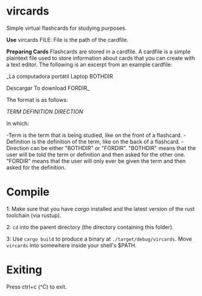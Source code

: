 # vircards
Simple virtual flashcards for studying purposes.

**Use**
vircards FILE: File is the path of the cardfile.

**Preparing Cards**
Flashcards are stored in a cardfile. A cardfile is a simple plaintext file used to store information about cards that you can create with a text editor. The following is an excerpt from an example cardfile:

_La computadora portátil
Laptop
BOTHDIR

Descargar
To download
FORDIR_

The format is as follows:

_TERM
DEFINITION
DIRECTION_

In which:

-Term is the term that is being studied, like on the front of a flashcard.
-Definition is the definition of the term, like on the back of a flashcard.
-Direction can be either "BOTHDIR" or "FORDIR". "BOTHDIR" means that the user will be told the term or definition and then asked for the other one. "FORDIR" means that the user will only ever be given the term and then asked for the definition.

# Compile
1: Make sure that you have _cargo_ installed and the latest version of the rust toolchain (via rustup).

2: `cd` into the parent directory (the directory containing this folder).

3: Use `cargo build` to produce a binary at `./target/debug/vircards`. Move `vircards` into somewhere inside your shell's $PATH.


# Exiting
Press ctrl+c (^C) to exit.

